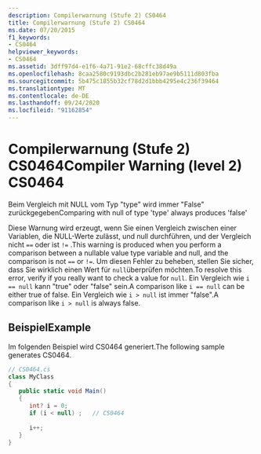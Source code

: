 ```yaml
---
description: Compilerwarnung (Stufe 2) CS0464
title: Compilerwarnung (Stufe 2) CS0464
ms.date: 07/20/2015
f1_keywords:
- CS0464
helpviewer_keywords:
- CS0464
ms.assetid: 3dff97d4-e1f6-4a71-91e2-68cffc38d49a
ms.openlocfilehash: 8caa2580c9193dbc2b281eb97ae9b5111d803fba
ms.sourcegitcommit: 5b475c1855b32cf78d2d1bbb4295e4c236f39464
ms.translationtype: MT
ms.contentlocale: de-DE
ms.lasthandoff: 09/24/2020
ms.locfileid: "91162854"
---
```

# <a name="compiler-warning-level-2-cs0464"></a><span data-ttu-id="a38c9-103">Compilerwarnung (Stufe 2) CS0464</span><span class="sxs-lookup"><span data-stu-id="a38c9-103">Compiler Warning (level 2) CS0464</span></span>

<span data-ttu-id="a38c9-104">Beim Vergleich mit NULL vom Typ "type" wird immer "False" zurückgegeben</span><span class="sxs-lookup"><span data-stu-id="a38c9-104">Comparing with null of type 'type' always produces 'false'</span></span>  
  
 <span data-ttu-id="a38c9-105">Diese Warnung wird erzeugt, wenn Sie einen Vergleich zwischen einer Variablen, die NULL-Werte zulässt, und null durchführen, und der Vergleich nicht `==` oder ist `!=` .</span><span class="sxs-lookup"><span data-stu-id="a38c9-105">This warning is produced when you perform a comparison between a nullable value type variable and null, and the comparison is not `==` or `!=`.</span></span> <span data-ttu-id="a38c9-106">Um diesen Fehler zu beheben, stellen Sie sicher, dass Sie wirklich einen Wert für `null`überprüfen möchten.</span><span class="sxs-lookup"><span data-stu-id="a38c9-106">To resolve this error, verify if you really want to check a value for `null`.</span></span> <span data-ttu-id="a38c9-107">Ein Vergleich wie `i == null` kann "true" oder "false" sein.</span><span class="sxs-lookup"><span data-stu-id="a38c9-107">A comparison like `i == null` can be either true of false.</span></span> <span data-ttu-id="a38c9-108">Ein Vergleich wie `i > null` ist immer "false".</span><span class="sxs-lookup"><span data-stu-id="a38c9-108">A comparison like `i > null` is always false.</span></span>  
  
## <a name="example"></a><span data-ttu-id="a38c9-109">Beispiel</span><span class="sxs-lookup"><span data-stu-id="a38c9-109">Example</span></span>  

 <span data-ttu-id="a38c9-110">Im folgenden Beispiel wird CS0464 generiert.</span><span class="sxs-lookup"><span data-stu-id="a38c9-110">The following sample generates CS0464.</span></span>  
  
```csharp  
// CS0464.cs  
class MyClass  
{  
   public static void Main()  
   {  
      int? i = 0;  
      if (i < null) ;   // CS0464  
  
      i++;  
   }  
}  
```
